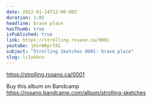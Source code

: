 ```yaml
---
date: 2022-01-24T12:00:00Z
duration: 1:05
headline: brave place
hasThumb: true
isPublished: true
link: https://strolling.rosano.ca/0001
youtube: jk5rWRprTAI
subject: "Strolling Sketches 0001: brave place"
slug: lc1ykbco
---
```

https://strolling.rosano.ca/0001

Buy this album on Bandcamp https://rosano.bandcamp.com/album/strolling-sketches
